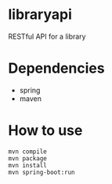 # libraryapi
RESTful API for a library

# Dependencies

* spring
* maven

# How to use

```
mvn compile
mvn package
mvn install
mvn spring-boot:run
```
